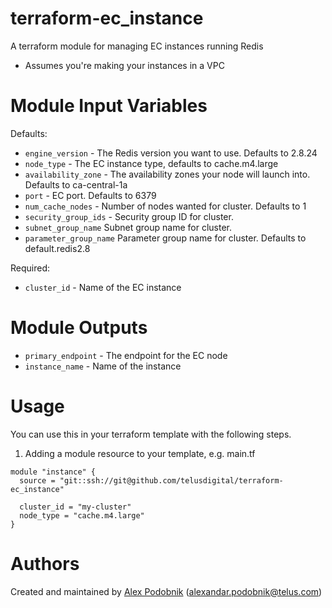 # terraform-ec_instance

A terraform module for managing EC instances running Redis

* Assumes you're making your instances in a VPC

# Module Input Variables

Defaults:

- `engine_version` - The Redis version you want to use. Defaults to 2.8.24
- `node_type` - The EC instance type, defaults to cache.m4.large
- `availability_zone` - The availability zones your node will launch into. Defaults to ca-central-1a
- `port` - EC port. Defaults to 6379
- `num_cache_nodes` - Number of nodes wanted for cluster. Defaults to 1
- `security_group_ids` - Security group ID for cluster.
- `subnet_group_name` Subnet group name for cluster.
- `parameter_group_name` Parameter group name for cluster. Defaults to default.redis2.8

Required:

- `cluster_id` - Name of the EC instance

# Module Outputs

- `primary_endpoint` - The endpoint for the EC node
- `instance_name` - Name of the instance

# Usage

You can use this in your terraform template with the following steps.

1. Adding a module resource to your template, e.g. main.tf

```
module "instance" {
  source = "git::ssh://git@github.com/telusdigital/terraform-ec_instance"

  cluster_id = "my-cluster"
  node_type = "cache.m4.large"
}
```

# Authors

Created and maintained by [Alex Podobnik](https://github.com/alexandarp) (alexandar.podobnik@telus.com)
